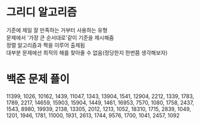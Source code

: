 # 그리디 알고리즘

기준에 제일 잘 만족하는 거부터 사용하는 유형</br>
문제에서 '가장 큰 순서대로'같이 기준을 제시해줌</br>
정렬 알고리즘과 짝을 이루어 출제됨</br>
대부분 문제에선 최적의 해를 찾아줄 수 없음(정당한지 한번쯤 생각해보자)</br>

# 백준 문제 플이
11399, 1026, 10162, 1439, 11047, 1343, 13904, 1541, 12904, 2212, 1339, 1783, 1789, 2217, 14659, 15903, 15904, 1449, 1461, 16953, 7570, 1080, 1758, 2437, 1543, 8980, 19939, 2138, 13305, 2012, 1213, 1052, 18310, 1715, 2839, 1049, 1201, 1946, 1781, 11000, 1931, 2613, 1744, 9576, 1700, 1041, 2457, 1092